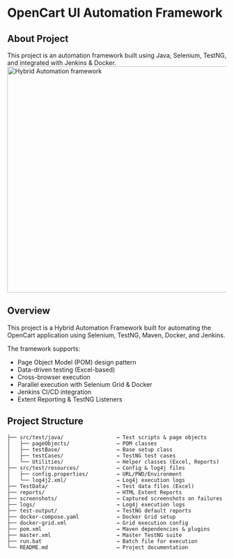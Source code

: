 # **OpenCart UI Automation Framework**
## About Project
This project is an automation framework built using Java, Selenium, TestNG, and integrated with Jenkins & Docker.
<img width="843" height="518" alt="Hybrid Automation framework" src="https://github.com/user-attachments/assets/f999acb1-d588-4664-aaf0-59453753f51e" />
## Overview
This project is a Hybrid Automation Framework built for automating the OpenCart application using Selenium, TestNG, Maven, Docker, and Jenkins.

The framework supports:

- Page Object Model (POM) design pattern
- Data-driven testing (Excel-based)
- Cross-browser execution
- Parallel execution with Selenium Grid & Docker
- Jenkins CI/CD integration
- Extent Reporting & TestNG Listeners
## Project Structure
```
├── src/test/java/                 → Test scripts & page objects
│   ├── pageObjects/               → POM classes
│   ├── testBase/                  → Base setup class
│   ├── testCases/                 → TestNG test cases
│   └── Utilities/                 → Helper classes (Excel, Reports)
├── src/test/resources/            → Config & log4j files
│   ├── config.properties/         → URL/PWD/Environment
│   └── log4j2.xml/                → Log4j execution logs
├── TestData/                      → Test data files (Excel)
├── reports/                       → HTML Extent Reports
├── screenshots/                   → Captured screenshots on failures
├── logs/                          → Log4j execution logs
├── test-output/                   → TestNG default reports
├── docker-compose.yaml            → Docker Grid setup
├── docker-grid.xml                → Grid execution config
├── pom.xml                        → Maven dependencies & plugins
├── master.xml                     → Master TestNG suite
├── run.bat                        → Batch file for execution
└── README.md                      → Project documentation
```
